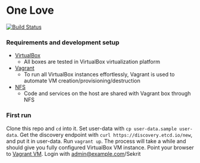 One Love
========

[![Build Status](https://travis-ci.org/one-love/ansible-one-love.svg?branch=master)](https://travis-ci.org/one-love/ansible-one-love)

### Requirements and development setup
- [VirtualBox](https://www.virtualbox.org/)
  - All boxes are tested in VirtualBox virtualization platform
- [Vagrant](http://www.vagrantup.com/)
  - To run all VirtualBox instances effortlessly, Vagrant is used to automate VM creation/provisioning/destruction
- [NFS](http://en.wikipedia.org/wiki/Network_File_System)
  - Code and services on the host are shared with Vagrant box through NFS

### First run
Clone this repo and `cd` into it. Set user-data with `cp user-data.sample user-data`. Get the discovery endpoint with `curl https://discovery.etcd.io/new`, and put it in user-data. Run `vagrant up`. The process will take a while and should give you fully configured VirtualBox VM instance. Point your browser to [Vagrant VM](http://172.12.8.101:8000/api/v1). Login with admin@example.com/Sekrit

